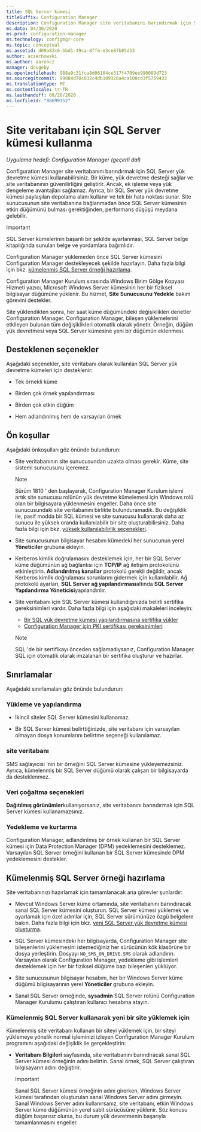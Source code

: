 ```yaml
---
title: SQL Server kümesi
titleSuffix: Configuration Manager
description: Configuration Manager site veritabanını barındırmak için SQL Server kümesi kullanma
ms.date: 04/30/2020
ms.prod: configuration-manager
ms.technology: configmgr-core
ms.topic: conceptual
ms.assetid: d09a82c6-bbd1-49ca-8ffe-e3ce87b85d33
author: aczechowski
ms.author: aaroncz
manager: dougeby
ms.openlocfilehash: 988a9c31fca8d06104ce317f4709ee990089d723
ms.sourcegitcommit: 99084d70c032c4db109328a4ca100cd3f5759433
ms.translationtype: MT
ms.contentlocale: tr-TR
ms.lasthandoff: 08/20/2020
ms.locfileid: "88699152"
---
```

# <a name="use-a-sql-server-cluster-for-the-site-database"></a>Site veritabanı için SQL Server kümesi kullanma

*Uygulama hedefi: Configuration Manager (geçerli dal)*

Configuration Manager site veritabanını barındırmak için SQL Server yük devretme kümesi kullanabilirsiniz. Bir küme, yük devretme desteği sağlar ve site veritabanının güvenilirliğini geliştirir. Ancak, ek işleme veya yük dengeleme avantajları sağlamaz. Ayrıca, bir SQL Server yük devretme kümesi paylaşılan depolama alanı kullanır ve tek bir hata noktası sunar. Site sunucusunun site veritabanına bağlanmadan önce SQL Server kümesinin etkin düğümünü bulması gerektiğinden, performans düşüşü meydana gelebilir.  

> [!IMPORTANT]  
> SQL Server kümelerinin başarılı bir şekilde ayarlanması, SQL Server belge kitaplığında sunulan belge ve yordamlara bağımlıdır.  


Configuration Manager yüklemeden önce SQL Server kümesini Configuration Manager destekleyecek şekilde hazırlayın. Daha fazla bilgi için bkz. [kümelenmiş SQL Server örneği hazırlama](#bkmk_prepare).

Configuration Manager Kurulum sırasında Windows Birim Gölge Kopyası Hizmeti yazıcı, Microsoft Windows Server kümesinin her bir fiziksel bilgisayar düğümüne yüklenir. Bu hizmet, **Site Sunucusunu Yedekle** bakım görevini destekler.  

Site yüklendikten sonra, her saat küme düğümündeki değişiklikleri denetler Configuration Manager. Configuration Manager, bileşen yüklemelerini etkileyen bulunan tüm değişiklikleri otomatik olarak yönetir. Örneğin, düğüm yük devretmesi veya SQL Server kümesine yeni bir düğümün eklenmesi.  



## <a name="supported-options"></a>Desteklenen seçenekler

Aşağıdaki seçenekler, site veritabanı olarak kullanılan SQL Server yük devretme kümeleri için desteklenir:

- Tek örnekli küme  

- Birden çok örnek yapılandırması  

- Birden çok etkin düğüm  

- Hem adlandırılmış hem de varsayılan örnek  



## <a name="prerequisites"></a>Ön koşullar

Aşağıdaki önkoşulları göz önünde bulundurun:  

- Site veritabanının site sunucusundan uzakta olması gerekir. Küme, site sistemi sunucusunu içeremez.  

    > [!Note]  
    > Sürüm 1810 ' den başlayarak, Configuration Manager Kurulum işlemi artık site sunucusu rolünün yük devretme kümelemesi için Windows rolü olan bir bilgisayara yüklenmesini engeller. Daha önce site sunucusundaki site veritabanını birlikte bulunduramadık. Bu değişiklik ile, pasif modda bir SQL kümesi ve site sunucusu kullanarak daha az sunucu ile yüksek oranda kullanılabilir bir site oluşturabilirsiniz. Daha fazla bilgi için bkz. [yüksek kullanılabilirlik seçenekleri](high-availability-options.md). <!--3607761, fka 1359132-->  

- Site sunucusunun bilgisayar hesabını kümedeki her sunucunun yerel **Yöneticiler** grubuna ekleyin.  

- Kerberos kimlik doğrulamasını desteklemek için, her bir SQL Server küme düğümünün ağ bağlantısı için **TCP/IP** ağ iletişim protokolünü etkinleştirin. **Adlandırılmış kanallar** protokolü gerekli değildir, ancak Kerberos kimlik doğrulaması sorunlarını gidermek için kullanılabilir. Ağ protokolü ayarları, **SQL Server ağ yapılandırması**altında **SQL Server Yapılandırma Yöneticisi**yapılandırılır.  

- Site veritabanı için SQL Server kümesi kullandığınızda belirli sertifika gereksinimleri vardır. Daha fazla bilgi için aşağıdaki makaleleri inceleyin:
  - [Bir SQL yük devretme kümesi yapılandırmasına sertifika yükler](/sql/database-engine/configure-windows/manage-certificates?view=sql-server-ver15#provision-failover-cluster-cert)
  - [Configuration Manager için PKI sertifikası gereksinimleri](../../../plan-design/network/pki-certificate-requirements.md#BKMK_PKIcertificates_for_servers)

  > [!NOTE]
  > SQL 'de bir sertifikayı önceden sağlamadıysanız, Configuration Manager SQL için otomatik olarak imzalanan bir sertifika oluşturur ve hazırlar.<!-- 7099499 -->

## <a name="limitations"></a>Sınırlamalar

Aşağıdaki sınırlamaları göz önünde bulundurun:  


### <a name="installation-and-configuration"></a>Yükleme ve yapılandırma

- İkincil siteler SQL Server kümesini kullanamaz.  

- Bir SQL Server kümesi belirttiğinizde, site veritabanı için varsayılan olmayan dosya konumlarını belirtme seçeneği kullanılamaz.  


### <a name="sms-provider"></a>site veritabanı

SMS sağlayıcısı 'nın bir örneğini SQL Server kümesine yükleyemezsiniz. Ayrıca, kümelenmiş bir SQL Server düğümü olarak çalışan bir bilgisayarda da desteklenmez.  


### <a name="data-replication-options"></a>Veri çoğaltma seçenekleri

**Dağıtılmış görünümler**kullanıyorsanız, site veritabanını barındırmak için SQL Server kümesi kullanamazsınız.  


### <a name="backup-and-recovery"></a>Yedekleme ve kurtarma

Configuration Manager, adlandırılmış bir örnek kullanan bir SQL Server kümesi için Data Protection Manager (DPM) yedeklemesini desteklemez. Varsayılan SQL Server örneğini kullanan bir SQL Server kümesinde DPM yedeklemesini destekler.  



## <a name="prepare-a-clustered-sql-server-instance"></a><a name="bkmk_prepare"></a> Kümelenmiş SQL Server örneği hazırlama  

Site veritabanınızı hazırlamak için tamamlanacak ana görevler şunlardır:

- Mevcut Windows Server küme ortamında, site veritabanını barındıracak sanal SQL Server kümesini oluşturun. SQL Server kümesi yüklemek ve ayarlamak için özel adımlar için, SQL Server sürümünüze özgü belgelere bakın. Daha fazla bilgi için bkz. [yeni SQL Server yük devretme kümesi oluşturma](/sql/sql-server/failover-clusters/install/create-a-new-sql-server-failover-cluster-setup?view=sql-server-2017).  

- SQL Server kümesindeki her bilgisayarda, Configuration Manager site bileşenlerini yüklemesini istemediğiniz her sürücünün kök klasörüne bir dosya yerleştirin. Dosyayı `NO_SMS_ON_DRIVE.SMS` olarak adlandırın. Varsayılan olarak Configuration Manager, yedekleme gibi işlemleri desteklemek için her bir fiziksel düğüme bazı bileşenleri yüklüyor.  

- Site sunucusunun bilgisayar hesabını, her bir Windows Server küme düğümü bilgisayarının yerel **Yöneticiler** grubuna ekleyin.  

- Sanal SQL Server örneğinde, **sysadmin** SQL Server rolünü Configuration Manager Kurulumu çalıştıran kullanıcı hesabına atayın.  


### <a name="to-install-a-new-site-using-a-clustered-sql-server"></a>Kümelenmiş SQL Server kullanarak yeni bir site yüklemek için  

Kümelenmiş site veritabanı kullanan bir siteyi yüklemek için, bir siteyi yüklemeye yönelik normal işleminizi izleyen Configuration Manager Kurulum programını aşağıdaki değişiklik ile gerçekleştirin:  

- **Veritabanı Bilgileri** sayfasında, site veritabanını barındıracak sanal SQL Server kümesi örneğinin adını belirtin. Sanal örnek, SQL Server çalıştıran bilgisayarın adını değiştirir.  

    > [!IMPORTANT]  
    > Sanal SQL Server kümesi örneğinin adını girerken, Windows Server kümesi tarafından oluşturulan sanal Windows Server adını girmeyin. Sanal Windows Server adını kullanırsanız, site veritabanı, etkin Windows Server küme düğümünün yerel sabit sürücüsüne yüklenir. Söz konusu düğüm başarısız olursa, bu durum yük devretmenin başarıyla tamamlanmasını engeller.